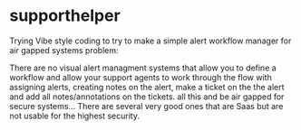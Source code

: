 # supporthelper
Trying Vibe style coding to try to make a simple alert workflow manager for air gapped systems
problem:

There are no visual alert managment systems that allow you to define a workflow and allow your support agents to work through the flow with assigning alerts, creating notes on the alert, make a ticket on the the alert and add all notes/annotations on the tickets. all this and be air gapped for secure systems... There are several very good ones that are Saas but are not usable for the highest security. 

